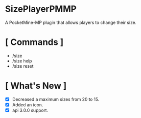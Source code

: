 # SizePlayerPMMP
A PocketMine-MP plugin that allows players to change their size.

# [ Commands ]
+ /size <number>
+ /size help
+ /size reset
  
# [ What's New ]
+ [x] Decreased a maximum sizes from 20 to 15.
+ [x] Added an icon.
+ [x] api 3.0.0 support.
